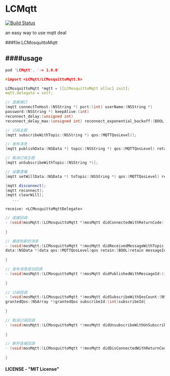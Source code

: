 # LCMqtt


[![Build Status](https://travis-ci.org/ibireme/YYKit.svg?branch=master)](https://travis-ci.org/ibireme/YYKit)

an easy way to use mqtt deal

###file:LCMosquittoMqtt 

####usage
-
```cpp
pod 'LCMqtt', '~> 1.0.0'

```

```cpp
#import <LCMqtt/LCMosquittoMqtt.h>

LCMosquittoMqtt *mqtt = [[LCMosquittoMqtt alloc] init];
mqtt.delegate = self;
```
```cpp
// 连接端口
[mqtt connectToHost:(NSString *) port:(int) userName:(NSString *) 
password:(NSString *) keepAlive:(int) 
reconnect_delay:(unsigned int) 
reconnect_delay_max:(unsigned int) reconnect_exponential_backoff:(BOOL)];
```
```cpp
// 订阅主题
[mqtt subscribeWithTopic:(NSString *) qos:(MQTTQosLevel)];
```
```cpp
// 发布消息
[mqtt publishData:(NSData *) topic:(NSString *) qos:(MQTTQosLevel) retain:(BOOL)];
```

```cpp
// 取消订阅主题
[mqtt unSubscribeWithTopic:(NSString *)];
```
```cpp
// 设置遗嘱
[mqtt setWillData:(NSData *) toTopic:(NSString *) qos:(MQTTQosLevel) retain:(BOOL)];

[mqtt disconnect];
[mqtt reconnect];
[mqtt clearWill];
   ...
```

`receive: <LCMosquittoMqttDelegate>
`

```cpp
// 连接回调
- (void)mosMqtt:(LCMosquittoMqtt *)mosMqtt didConnectedWithReturnCode:(MQTTConnectReturnCode)code{
    
}

// 接收到新的消息
- (void)mosMqtt:(LCMosquittoMqtt *)mosMqtt didReceivedMessageWithTopic:(NSString *)topic         
data:(NSData *)data qos:(MQTTQosLevel)qos retain:(BOOL)retain messageId:(NSUInteger)MessageId{
    
}

// 发布消息成功回调
- (void)mosMqtt:(LCMosquittoMqtt *)mosMqtt didPublishedWithMessageId:(int)MessageId{
    
}

// 订阅回调
- (void)mosMqtt:(LCMosquittoMqtt *)mosMqtt didSubscribeWithQosCount:(NSUInteger)qosCount 
grantedQos:(NSArray *)grantedQos subscribeId:(int)subscribeId{
    
}

// 取消订阅回调
- (void)mosMqtt:(LCMosquittoMqtt *)mosMqtt didUnsubscribeWithUnSubscribeId:(int)unSubscribeId{
    
}

// 断开连接回调
- (void)mosMqtt:(LCMosquittoMqtt *)mosMqtt didDisConnectedWithReturnCode:(MQTTDisconnectReturnCode)code{
    
}
```
#### LICENSE - "MIT License" 
